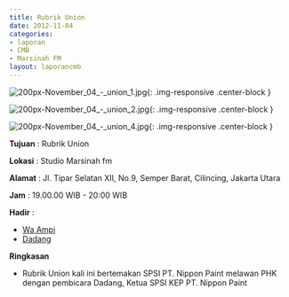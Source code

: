 ```yaml
---
title: Rubrik Union
date: 2012-11-04
categories:
- laporan
- CMB
- Marsinah FM
layout: laporancmb
---
```


![200px-November_04_-_union_1.jpg](/uploads/200px-November_04_-_union_1.jpg){: .img-responsive .center-block }

![200px-November_04_-_union_2.jpg](/uploads/200px-November_04_-_union_2.jpg){: .img-responsive .center-block }

![200px-November_04_-_union_4.jpg](/uploads/200px-November_04_-_union_4.jpg){: .img-responsive .center-block }


**Tujuan** : Rubrik Union 

**Lokasi** : Studio Marsinah fm 

**Alamat** : Jl. Tipar Selatan XII, No.9, Semper Barat, Cilincing, Jakarta Utara 

**Jam** : 19.00.00 WIB - 20:00 WIB 

**Hadir** :
* [Wa Ampi](http://wiki.ciptamedia.org/wiki/Wa_Ampi)
* [Dadang](http://wiki.ciptamedia.org/wiki/Dadang)

**Ringkasan**  
* Rubrik Union kali ini bertemakan SPSI PT. Nippon Paint melawan PHK dengan pembicara Dadang, Ketua SPSI KEP PT. Nippon Paint
